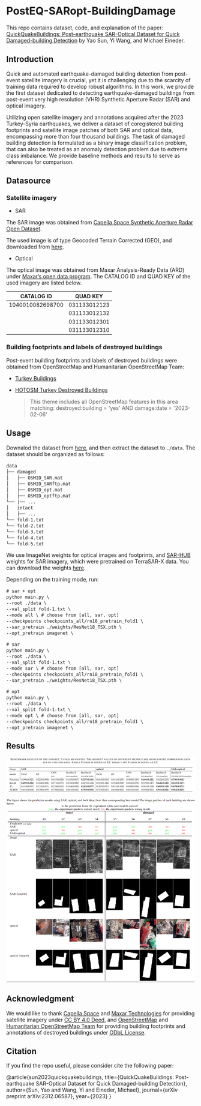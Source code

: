 # PostEQ-SARopt-BuildingDamage

This repo contains dataset, code, and explanation of the paper: [QuickQuakeBuildings: Post-earthquake SAR-Optical Dataset for Quick Damaged-building Detection](https://arxiv.org/abs/2312.06587) by Yao Sun, Yi Wang, and Michael Eineder. 

## Introduction

Quick and automated earthquake-damaged building detection from post-event satellite imagery is crucial, yet it is challenging due to the scarcity of training data required to develop robust algorithms. In this work, we provide the first dataset dedicated to detecting earthquake-damaged buildings from post-event very high resolution (VHR) Synthetic Aperture Radar (SAR) and optical imagery. 

Utilizing open satellite imagery and annotations acquired after the 2023 Turkey-Syria earthquakes, we deliver a dataset of coregistered building footprints and satellite image patches of both SAR and optical data, encompassing more than four thousand buildings. The task of damaged building detection is formulated as a binary image classification problem, that can also be treated as an anomaly detection problem due to extreme class imbalance. We provide baseline methods and results to serve as references for comparison. 

## Datasource

### Satellite imagery

- SAR

The SAR image was obtained from [Capella Space Synthetic Aperture Radar Open Dataset](capellaspace.com/gallery/). 

The used image is of type Geocoded Terrain Corrected (GEO), and downloaded from [here](https://radiantearth.github.io/stac-browser/#/external/capella-open-data.s3.us-west-2.amazonaws.com/stac/capella-open-data-by-datetime/capella-open-data-2023/capella-open-data-2023-02/capella-open-data-2023-02-09/CAPELLA_C08_SP_GEO_HH_20230209073421_20230209073446/CAPELLA_C08_SP_GEO_HH_20230209073421_20230209073446.json).

- Optical

The optical image was obtained from Maxar Analysis-Ready Data (ARD) under [Maxar’s open data program](https://www.maxar.com/open-data/turkey-earthquake-2023). The CATALOG ID and QUAD KEY of the used imagery are listed below.

| CATALOG ID      | QUAD KEY       |
|-----------------|----------------|
|1040010082698700 | 031133012123   |
|                 | 031133012132   |
|                 | 031133012301   |
|                 | 031133012310   |


### Building footprints and labels of destroyed buildings

Post-event building footprints and labels of destroyed buildings were obtained from OpenStreetMap and Humanitarian OpenStreetMap Team:

- [Turkey Buildings](https://data.humdata.org/dataset/hotosm_tur_buildings)

- [HOTOSM Turkey Destroyed Buildings](https://data.humdata.org/dataset/hotosm_tur_destroyed_buildings)

	> This theme includes all OpenStreetMap features in this area matching: destroyed:building = 'yes' AND damage:date = '2023-02-06'

## Usage

Downalod the dataset from [here](https://terabox.com/s/1LFynV38hkF2-xEAJwPGM8w), and then extract the dataset to `./data`. The dataset should be organized as follows:
```
data
├── damaged
│   ├── OSMID_SAR.mat
│   ├── OSMID_SARftp.mat
│   ├── OSMID_opt.mat
│   ├── OSMID_optftp.mat
└── |── ...
│   intact
│   ├── ...
└── fold-1.txt
└── fold-2.txt
└── fold-3.txt
└── fold-4.txt
└── fold-5.txt
```

We use ImageNet weights for optical images and footprints, and [SAR-HUB](https://github.com/XAI4SAR/SAR-HUB) weights for SAR imagery, which were pretrained on TerraSAR-X data. You can download the weights [here](https://drive.google.com/file/d/1JgCQIXMFYbTBhGbXCb1nXlLC62Ahv9qW/view?usp=drive_link).

Depending on the training mode, run:

```
# sar + opt
python main.py \
--root ./data \
--val_split fold-1.txt \
--mode all \ # choose from [all, sar, opt]
--checkpoints checkpoints_all/rn18_pretrain_fold1 \
--sar_pretrain ./weights/ResNet18_TSX.pth \
--opt_pretrain imagenet \
```

```
# sar
python main.py \
--root ./data \
--val_split fold-1.txt \
--mode sar \ # choose from [all, sar, opt]
--checkpoints checkpoints_all/rn18_pretrain_fold1 \
--sar_pretrain ./weights/ResNet18_TSX.pth \
```

```
# opt
python main.py \
--root ./data \
--val_split fold-1.txt \
--mode opt \ # choose from [all, sar, opt]
--checkpoints checkpoints_all/rn18_pretrain_fold1 \
--opt_pretrain imagenet \
```

## Results 

![Benchmark results on the dataset.](/images/table1.png)

![Examples of prediction results using SAR, optical, and both data, from their corresponding best model.](/images/visualization.png)

## Acknowledgment

We would like to thank [Capella Space](https://www.capellaspace.com/) and [Maxar Technologies](https://www.maxar.com/) for providing satellite imagery under [CC BY 4.0 Deed](https://creativecommons.org/licenses/by/4.0/legalcode), and [OpenStreetMap](https://www.openstreetmap.org) and [Humanitarian OpenStreetMap Team](https://www.hotosm.org/) for providing building footprints and annotations of destroyed buildings under [ODbL License](https://opendatacommons.org/licenses/odbl/1.0/). 


## Citation

If you find the repo useful, please consider cite the following paper:

@article{sun2023quickquakebuildings,
  title={QuickQuakeBuildings: Post-earthquake SAR-Optical Dataset for Quick Damaged-building Detection},
  author={Sun, Yao and Wang, Yi and Eineder, Michael},
  journal={arXiv preprint arXiv:2312.06587},
  year={2023}
}

